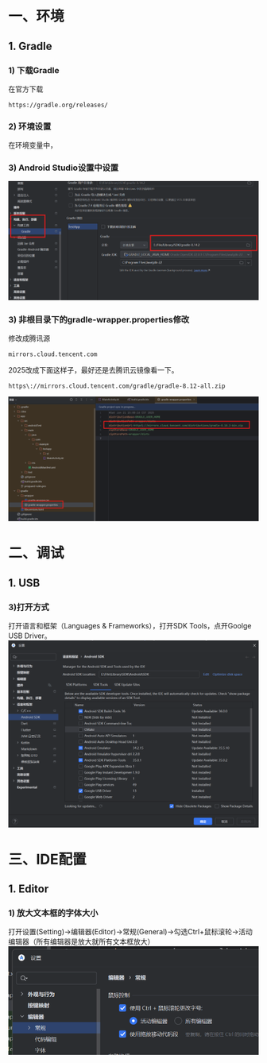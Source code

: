 # 一、环境
## 1. Gradle
### 1) 下载Gradle
在官方下载
``` url
https://gradle.org/releases/
```
### 2) 环境设置
在环境变量中，
### 3) Android Studio设置中设置
![](img/Pasted%20image%2020250621153721.png)
### 3) 非根目录下的gradle-wrapper.properties修改
修改成腾讯源
``` 
mirrors.cloud.tencent.com
```
2025改成下面这样子，最好还是去腾讯云镜像看一下。
```
https\://mirrors.cloud.tencent.com/gradle/gradle-8.12-all.zip
```
![](img/Pasted%20image%2020250621155200.png)
# 二、调试
## 1. USB
### 3)打开方式
打开语言和框架（Languages & Frameworks），打开SDK Tools，点开Goolge USB Driver。
![](img/Pasted%20image%2020250620093443.png)

# 三、IDE配置
## 1. Editor
### 1) 放大文本框的字体大小
打开设置(Setting)->编辑器(Editor)->常规(General)->勾选Ctrl+鼠标滚轮->活动编辑器（所有编辑器是放大就所有文本框放大）
![](img/Pasted%20image%2020250620095104.png)


